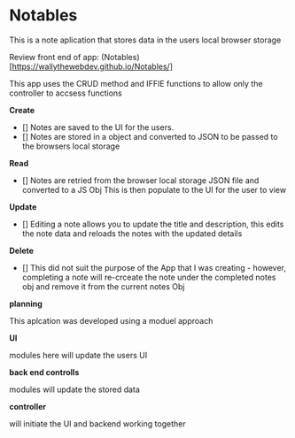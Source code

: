 # Notables

This is a note aplication that stores data in the users local browser storage

Review front end of app: (Notables)[https://wallythewebdev.github.io/Notables/]

This app uses the CRUD method and IFFIE functions to allow only the controller to accsess functions

**Create**

- [] Notes are saved to the UI for the users.
- [] Notes are stored in a object and converted to JSON to be passed to the browsers local storage

**Read**

- [] Notes are retried from the browser local storage JSON file and converted to a JS Obj
This is then populate to the UI for the user to view

**Update**

- [] Editing a note allows you to update the title and description, this edits the note data and reloads the notes
with the updated details

**Delete**

- [] This did not suit the purpose of the App that I was creating - 
however, completing a note will re-crceate the note under the completed notes obj and remove
it from the current notes Obj


**planning**

This aplcation was developed using a moduel approach

**UI**

modules here will update the users UI

**back end controlls**

modules will update the stored data

**controller**

will initiate the UI and backend working together